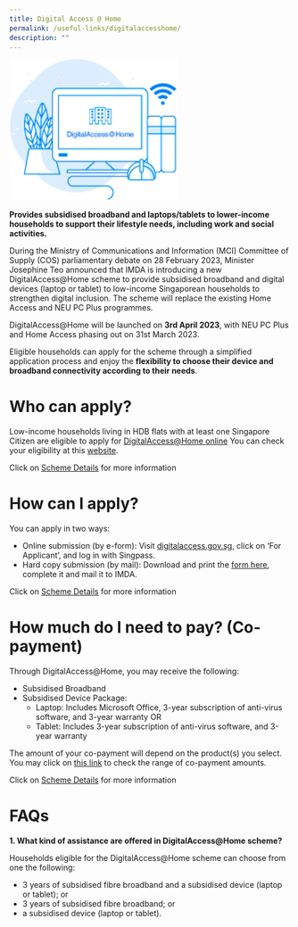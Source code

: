 ```yaml
---
title: Digital Access @ Home
permalink: /useful-links/digitalaccesshome/
description: ""
---
```

<a href="https://www.imda.gov.sg/how-we-can-help/digital-access-at-home">
<img src="/images/Quicklinks/das-ha-icon.png" style="width:60%">
</a>

**Provides subsidised broadband and laptops/tablets to lower-income households to support their lifestyle needs, including work and social activities.**

During the Ministry of Communications and Information (MCI) Committee of Supply (COS) parliamentary debate on 28 February 2023, Minister Josephine Teo announced that IMDA is introducing a new DigitalAccess@Home scheme to provide subsidised broadband and digital devices (laptop or tablet) to low-income Singaporean households to strengthen digital inclusion. The scheme will replace the existing Home Access and NEU PC Plus programmes.

DigitalAccess@Home will be launched on **3rd April 2023**, with NEU PC Plus and Home Access phasing out on 31st March 2023.

Eligible households can apply for the scheme through a simplified application process and enjoy the **flexibility to choose their device and broadband connectivity according to their needs**.

# Who can apply?
Low-income households living in HDB flats with at least one Singapore Citizen are eligible to apply for [DigitalAccess@Home online](www.digitalaccess.gov.sg) You can check your eligibility at this&nbsp;[website](https://go.gov.sg/digitalaccesschecker).

Click on&nbsp;[Scheme Details](https://www.imda.gov.sg/how-we-can-help/digital-access-at-home/scheme-details#ef97571b-3546-4a23-83a1-2815b62d1cfc)&nbsp;for more information

# How can I apply?
You can apply in two ways: 

* Online submission (by e-form): Visit [digitalaccess.gov.sg](https://eservice.imda.gov.sg/das/homepage), click on ‘For Applicant’, and log in with Singpass.
* Hard copy submission (by mail): Download and print the [form here](https://go.gov.sg/digitalaccess-application-form), complete it and mail it to IMDA.

Click on&nbsp;[Scheme Details](https://www.imda.gov.sg/how-we-can-help/digital-access-at-home/scheme-details#fb86fa6e-f86b-48c0-8b55-fa4845c11d97)&nbsp;for more information

# How much do I need to pay? (Co-payment)

Through DigitalAccess@Home, you may receive the following:&nbsp;

*   Subsidised Broadband
*   Subsidised Device Package:
	*   Laptop: Includes Microsoft Office, 3-year subscription of anti-virus software, and 3-year warranty OR
	*   Tablet: Includes 3-year subscription of anti-virus software, and 3-year warranty

The amount of your co-payment will depend on the product(s) you select. You may click on [this link](https://www.imda.gov.sg/how-we-can-help/digital-access-at-home#a3a2bae9-1c74-4504-a6c7-063906b3d640) to check the range of co-payment amounts.

Click on&nbsp;[Scheme Details](https://www.imda.gov.sg/how-we-can-help/digital-access-at-home/scheme-details#ab90c89f-7576-49bd-8736-3f0a9854d166)&nbsp;for more information
# FAQs

**1. What kind of assistance are offered in DigitalAccess@Home scheme?**

Households eligible for the DigitalAccess@Home scheme can choose from one the following:
* 3 years of subsidised fibre broadband and a subsidised device (laptop or tablet); or
* 3 years of subsidised fibre broadband; or
* a subsidised device (laptop or tablet).